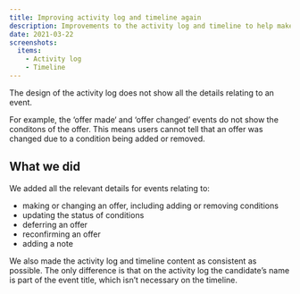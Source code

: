 ```yaml
---
title: Improving activity log and timeline again
description: Improvements to the activity log and timeline to help make it clear to users why they can no longer see an application that’s been transferred to a new training provider or accredited body.
date: 2021-03-22
screenshots:
  items:
    - Activity log
    - Timeline
---
```


The design of the activity log does not show all the details relating to an event.

For example, the ‘offer made‘ and ‘offer changed’ events do not show the conditons of the offer. This means users cannot tell that an offer was changed due to a condition being added or removed.

## What we did

We added all the relevant details for events relating to:

- making or changing an offer, including adding or removing conditions
- updating the status of conditions
- deferring an offer
- reconfirming an offer
- adding a note

We also made the activity log and timeline content as consistent as possible. The only difference is that on the activity log the candidate’s name is part of the event title, which isn’t necessary on the timeline.

